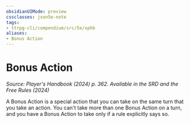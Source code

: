 ```yaml
---
obsidianUIMode: preview
cssclasses: json5e-note
tags:
- ttrpg-cli/compendium/src/5e/xphb
aliases:
- Bonus Action
---
```

# Bonus Action
*Source: Player's Handbook (2024) p. 362. Available in the <span title='Systems Reference Document (5.2)'>SRD</span> and the Free Rules (2024)* 

A Bonus Action is a special action that you can take on the same turn that you take an action. You can't take more than one Bonus Action on a turn, and you have a Bonus Action to take only if a rule explicitly says so.